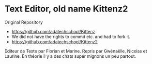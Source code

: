 # Text Editor, old name Kittenz2

Original Repository
 - https://github.com/adatechschool/Kittenz
  - We did not have the rights to commit etc. and had to fork it.
 - https://github.com/adatechschool/Kittenz2


Editeur de Texte par Florian et Marine. Repris par Gwénaëlle, Nicolas et Laurine. En théorie il y a des chats super mignons un peu partout.

